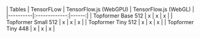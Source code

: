 | Tables   |      TensorFLow      |  TensorFlow.js (WebGPU) |  TensorFlow.js (WebGL) |
|----------|:-------------:|------:|
| Topformer Base 512 | x | x | x |
| Topformer Small 512 | x | x | x |
| Topformer Tiny 512 | x | x | x |
| Topformer Tiny 448 | x | x | x |